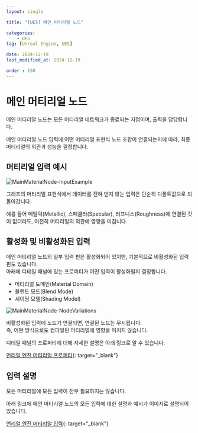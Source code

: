 ```yaml
---
layout: single

title: "[UE5] 메인 머티리얼 노드"

categories:
    - UE5
tag: [Unreal Engine, UE5]

date: 2024-12-19
last_modified_at: 2024-12-19

order : 150
---
```


# 메인 머티리얼 노드

메인 머티리얼 노드는 모든 머티리얼 네트워크가 종료되는 지점이며, 출력을 담당합니다.

메인 머티리얼 노드 입력에 어떤 머티리얼 표현식 노드 조합이 연결되는지에 따라, 최종 머티리얼의 외관과 성능을 결정합니다.

## 머티리얼 입력 예시

![MainMaterialNode-InputExample]({{site.url}}/images/Unreal/ue5/2024-12-18-MainMaterialNode/MainMaterialNode-InputExample.PNG)

그래프의 머티리얼 표현식에서 데이터를 전혀 받지 않는 입력은 단순히 디폴트값으로 되돌아갑니다.

예를 들어 메탈릭(Metallic), 스페큘러(Specular), 러프니스(Roughness)에 연결된 것이 없더라도, 여전히 머티리얼의 외관에 영향을 미칩니다.

## 활성화 및 비활성화된 입력

메인 머티리얼 노드의 일부 입력 핀은 활성화되어 있지만, 기본적으로 비활성화된 입력 핀도 있습니다.  
아래에 디테일 패널에 있는 프로퍼티가 어떤 입력이 활성화될지 결정합니다.

+ 머티리얼 도메인(Material Domain)
+ 블렌드 모드(Blend Mode)
+ 셰이딩 모델(Shading Model)

![MainMaterialNode-NodeVariations]({{site.url}}/images/Unreal/ue5/2024-12-18-MainMaterialNode/MainMaterialNode-NodeVariations.PNG)

비활성화된 입력에 노드가 연결되면, 연결된 노드는 무시됩니다.  
즉, 어떤 방식으로도 컴파일된 머티리얼에 영향을 미치지 않습니다.

디테일 패널의 프로퍼티에 대해 자세한 설명은 아래 링크로 알 수 있습니다.

[언리얼 엔진 머티리얼 프로퍼티](https://dev.epicgames.com/documentation/ko-kr/unreal-engine/unreal-engine-material-properties){: target="_blank"}

## 입력 설명

모든 머티리얼에 모든 입력이 전부 필요하지는 않습니다.

아래 링크에 메인 머티리얼 노드의 모든 입력에 대한 설명과 예시가 이미지로 설명되어있습니다.

[언리얼 엔진 머티리얼 입력](https://dev.epicgames.com/documentation/ko-kr/unreal-engine/material-inputs-in-unreal-engine){: target="_blank"}
